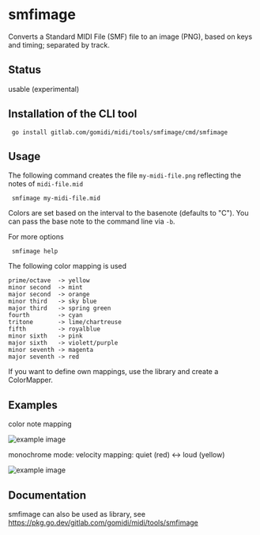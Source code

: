 # smfimage

Converts a Standard MIDI File (SMF) file to an image (PNG), based on keys and timing; separated by track.

## Status

usable (experimental)

## Installation of the CLI tool

     go install gitlab.com/gomidi/midi/tools/smfimage/cmd/smfimage

## Usage 

The following command creates the file `my-midi-file.png` reflecting the notes of `midi-file.mid`

     smfimage my-midi-file.mid

Colors are set based on the interval to the basenote (defaults to "C"). 
You can pass the base note to the command line via `-b`.

For more options

     smfimage help

The following color mapping is used

    prime/octave  -> yellow
    minor second  -> mint
    major second  -> orange
    minor third   -> sky blue
    major third   -> spring green
    fourth        -> cyan
    tritone       -> lime/chartreuse
    fifth         -> royalblue
    minor sixth   -> pink
    major sixth   -> violett/purple
    minor seventh -> magenta
    major seventh -> red

If you want to define own mappings, use the library and create a ColorMapper.


## Examples

color note mapping

![example image](https://gitlab.com/gomidi/midi/-/raw/master/tools/smfimage/example.png)

monochrome mode: velocity mapping: quiet (red) <-> loud (yellow) 

![example image](https://gitlab.com/gomidi/midi/-/raw/master/tools/smfimage/example2.png)

## Documentation

smfimage can also be used as library, see https://pkg.go.dev/gitlab.com/gomidi/midi/tools/smfimage